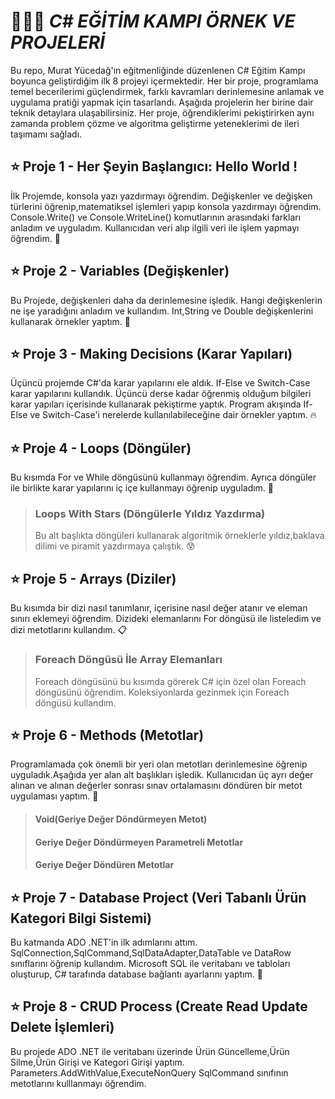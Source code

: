 # 🧑🏽‍💻 *_C# EĞİTİM KAMPI ÖRNEK VE PROJELERİ_*
Bu repo, Murat Yücedağ'ın eğitmenliğinde düzenlenen C# Eğitim Kampı boyunca geliştirdiğim ilk 8 projeyi içermektedir. Her bir proje, programlama temel becerilerimi güçlendirmek, farklı kavramları derinlemesine anlamak ve uygulama pratiği yapmak için tasarlandı. Aşağıda projelerin her birine dair teknik detaylara ulaşabilirsiniz. Her proje, öğrendiklerimi pekiştirirken aynı zamanda problem çözme ve algoritma geliştirme yeteneklerimi de ileri taşımamı sağladı.

## ⭐ Proje 1 - Her Şeyin Başlangıcı: Hello World !
İlk Projemde, konsola yazı yazdırmayı öğrendim. Değişkenler ve değişken türlerini öğrenip,matematiksel işlemleri yapıp konsola yazdırmayı öğrendim. Console.Write() ve Console.WriteLine() komutlarının arasındaki farkları anladım ve uyguladım. Kullanıcıdan veri alıp ilgili veri ile işlem yapmayı öğrendim. 🚀

## ⭐ Proje 2 - Variables (Değişkenler)
Bu Projede, değişkenleri daha da derinlemesine işledik. Hangi değişkenlerin ne işe yaradığını anladım ve kullandım. Int,String ve Double değişkenlerini kullanarak örnekler yaptım. 👀

## ⭐ Proje 3 - Making Decisions (Karar Yapıları)
Üçüncü projemde C#'da karar yapılarını ele aldık. If-Else ve Switch-Case karar yapılarını kullandık. Üçüncü derse kadar öğrenmiş olduğum bilgileri karar yapıları içerisinde kullanarak pekiştirme yaptık. Program akışında If-Else ve Switch-Case'i nerelerde kullanılabileceğine dair örnekler yaptım. 🔥

## ⭐ Proje 4 - Loops (Döngüler)
Bu kısımda For ve While döngüsünü kullanmayı öğrendim. Ayrıca döngüler ile birlikte karar yapılarını iç içe kullanmayı öğrenip uyguladım. 🔄

>### Loops With Stars (Döngülerle Yıldız Yazdırma)
>Bu alt başlıkta döngüleri kullanarak algoritmik örneklerle yıldız,baklava dilimi ve piramit yazdırmaya çalıştık. 😰

## ⭐ Proje 5 - Arrays (Diziler)
Bu kısımda bir dizi nasıl tanımlanır, içerisine nasıl değer atanır ve eleman sınırı eklemeyi öğrendim. Dizideki elemanlarını For döngüsü ile listeledim ve dizi metotlarını kullandım. 📋
>### Foreach Döngüsü İle Array Elemanları
> Foreach döngüsünü bu kısımda görerek C# için özel olan Foreach döngüsünü öğrendim. Koleksiyonlarda gezinmek için Foreach döngüsü kullandım.

## ⭐ Proje 6 - Methods (Metotlar)
Programlamada çok önemli bir yeri olan metotları derinlemesine öğrenip uyguladık.Aşağıda yer alan alt başlıkları işledik. Kullanıcıdan üç ayrı değer alınan ve alınan değerler sonrası sınav ortalamasını döndüren bir metot uygulaması yaptım. 🧮
>#### Void(Geriye Değer Döndürmeyen Metot)
>#### Geriye Değer Döndürmeyen Parametreli Metotlar
>#### Geriye Değer Döndüren Metotlar

## ⭐ Proje 7 - Database Project (Veri Tabanlı Ürün Kategori Bilgi Sistemi)
Bu katmanda ADO .NET'in ilk adımlarını attım. SqlConnection,SqlCommand,SqlDataAdapter,DataTable ve DataRow sınıflarını öğrenip kullandım. Microsoft SQL ile veritabanı ve tabloları oluşturup, C# tarafında database bağlantı ayarlarını yaptım. 🔌

## ⭐ Proje 8 - CRUD Process (Create Read Update Delete İşlemleri)
Bu projede ADO .NET ile veritabanı üzerinde Ürün Güncelleme,Ürün Silme,Ürün Girişi ve Kategori Girişi yaptım. Parameters.AddWithValue,ExecuteNonQuery SqlCommand sınıfının metotlarını kulllanmayı öğrendim. 





